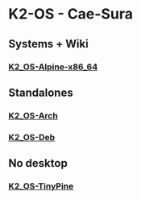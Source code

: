 # K2-OS - Cae-Sura

## Systems + Wiki
### [K2_OS-Alpine-x86_64](https://github.com/h8d13/k2-alpine)

## Standalones

### [K2_OS-Arch](https://github.com/h8d13/KAES-ARCH)

### [K2_OS-Deb](https://github.com/h8d13/k2-alpine/tree/master/standalone)

## No desktop
### [K2_OS-TinyPine](https://github.com/h8d13/LKFS/)
